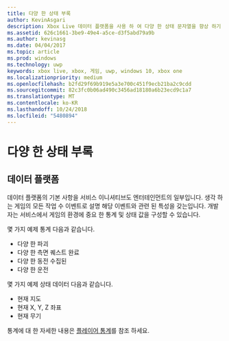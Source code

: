 ```yaml
---
title: 다양 한 상태 부록
author: KevinAsgari
description: Xbox Live 데이터 플랫폼을 사용 하 여 다양 한 상태 문자열을 향상 하기 위해 하는 방법을 알아봅니다.
ms.assetid: 626c1661-3be9-49e4-a5ce-d3f5abd79a9b
ms.author: kevinasg
ms.date: 04/04/2017
ms.topic: article
ms.prod: windows
ms.technology: uwp
keywords: xbox live, xbox, 게임, uwp, windows 10, xbox one
ms.localizationpriority: medium
ms.openlocfilehash: b2fd29f69b919e5a3e700c451f9ecb21ba2c9cdd
ms.sourcegitcommit: 82c3fc0b06ad490c3456ad18180a6b23ecd9c1a7
ms.translationtype: MT
ms.contentlocale: ko-KR
ms.lasthandoff: 10/24/2018
ms.locfileid: "5480894"
---
```

# <a name="rich-presence-appendix"></a>다양 한 상태 부록

## <a name="data-platform"></a>데이터 플랫폼

데이터 플랫폼의 기본 사항을 서비스 이니셔티브도 엔터테인먼트의 일부입니다. 생각 하는 게임의 모든 작업 수 이벤트로 설명 해당 이벤트와 관련 된 특성을 갖는입니다. 개발자는 서비스에서 게임의 환경에 중요 한 통계 및 상태 값을 구성할 수 있습니다.

몇 가지 예제 통계 다음과 같습니다.

-   다양 한 파괴
-   다양 한 측면 퀘스트 완료
-   다양 한 동전 수집된
-   다양 한 운전

몇 가지 예제 상태 데이터 다음과 같습니다.

-   현재 지도
-   현재 X, Y, Z 좌표
-   현재 무기

통계에 대 한 자세한 내용은 [플레이어 통계](../../leaderboards-and-stats-2017/player-stats.md)를 참조 하세요.

